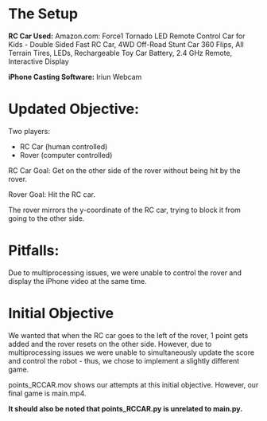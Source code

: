 # The Setup
**RC Car Used:** Amazon.com: Force1 Tornado LED Remote Control Car for Kids - Double Sided Fast RC Car, 4WD Off-Road Stunt Car 360 Flips, All Terrain Tires, LEDs, Rechargeable Toy Car Battery, 2.4 GHz Remote, Interactive Display

**iPhone Casting Software:** Iriun Webcam

# Updated Objective:
Two players:
- RC Car (human controlled)
- Rover (computer controlled)

RC Car Goal: Get on the other side of the rover without being hit by the rover.

Rover Goal: Hit the RC car.

The rover mirrors the y-coordinate of the RC car, trying to block it from going to the other side.

# Pitfalls:
Due to multiprocessing issues, we were unable to control the rover and display the iPhone video at the same time. 

# Initial Objective
We wanted that when the RC car goes to the left of the rover, 1 point gets added and the rover resets on the other side. However, due to multiprocessing issues we were unable to simultaneously update the score and control the robot - thus, we chose to implement a slightly different game. 

points_RCCAR.mov shows our attempts at this initial objective. However, our final game is main.mp4.

**It should also be noted that points_RCCAR.py is unrelated to main.py.**
